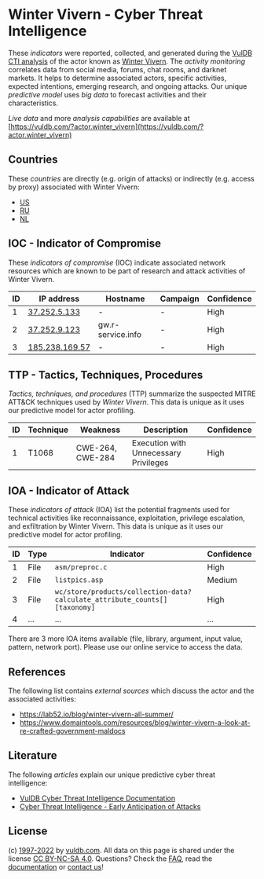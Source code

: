# Winter Vivern - Cyber Threat Intelligence

These _indicators_ were reported, collected, and generated during the [VulDB CTI analysis](https://vuldb.com/?kb.cti) of the actor known as [Winter Vivern](https://vuldb.com/?actor.winter_vivern). The _activity monitoring_ correlates data from social media, forums, chat rooms, and darknet markets. It helps to determine associated actors, specific activities, expected intentions, emerging research, and ongoing attacks. Our unique _predictive model_ uses _big data_ to forecast activities and their characteristics.

_Live data_ and more _analysis capabilities_ are available at [https://vuldb.com/?actor.winter_vivern](https://vuldb.com/?actor.winter_vivern)

## Countries

These _countries_ are directly (e.g. origin of attacks) or indirectly (e.g. access by proxy) associated with Winter Vivern:

* [US](https://vuldb.com/?country.us)
* [RU](https://vuldb.com/?country.ru)
* [NL](https://vuldb.com/?country.nl)

## IOC - Indicator of Compromise

These _indicators of compromise_ (IOC) indicate associated network resources which are known to be part of research and attack activities of Winter Vivern.

ID | IP address | Hostname | Campaign | Confidence
-- | ---------- | -------- | -------- | ----------
1 | [37.252.5.133](https://vuldb.com/?ip.37.252.5.133) | - | - | High
2 | [37.252.9.123](https://vuldb.com/?ip.37.252.9.123) | gw.r-service.info | - | High
3 | [185.238.169.57](https://vuldb.com/?ip.185.238.169.57) | - | - | High

## TTP - Tactics, Techniques, Procedures

_Tactics, techniques, and procedures_ (TTP) summarize the suspected MITRE ATT&CK techniques used by _Winter Vivern_. This data is unique as it uses our predictive model for actor profiling.

ID | Technique | Weakness | Description | Confidence
-- | --------- | -------- | ----------- | ----------
1 | T1068 | CWE-264, CWE-284 | Execution with Unnecessary Privileges | High

## IOA - Indicator of Attack

These _indicators of attack_ (IOA) list the potential fragments used for technical activities like reconnaissance, exploitation, privilege escalation, and exfiltration by Winter Vivern. This data is unique as it uses our predictive model for actor profiling.

ID | Type | Indicator | Confidence
-- | ---- | --------- | ----------
1 | File | `asm/preproc.c` | High
2 | File | `listpics.asp` | Medium
3 | File | `wc/store/products/collection-data?calculate_attribute_counts[][taxonomy]` | High
4 | ... | ... | ...

There are 3 more IOA items available (file, library, argument, input value, pattern, network port). Please use our online service to access the data.

## References

The following list contains _external sources_ which discuss the actor and the associated activities:

* https://lab52.io/blog/winter-vivern-all-summer/
* https://www.domaintools.com/resources/blog/winter-vivern-a-look-at-re-crafted-government-maldocs

## Literature

The following _articles_ explain our unique predictive cyber threat intelligence:

* [VulDB Cyber Threat Intelligence Documentation](https://vuldb.com/?kb.cti)
* [Cyber Threat Intelligence - Early Anticipation of Attacks](https://www.scip.ch/en/?labs.20201022)

## License

(c) [1997-2022](https://vuldb.com/?kb.changelog) by [vuldb.com](https://vuldb.com/?kb.about). All data on this page is shared under the license [CC BY-NC-SA 4.0](https://creativecommons.org/licenses/by-nc-sa/4.0/). Questions? Check the [FAQ](https://vuldb.com/?kb.faq), read the [documentation](https://vuldb.com/?kb) or [contact us](https://vuldb.com/?contact)!
